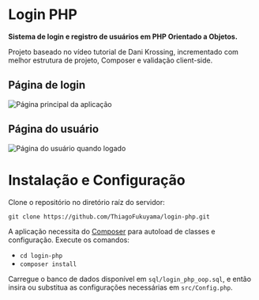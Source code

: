 
# Login PHP

**Sistema de login e registro de usuários em PHP Orientado a Objetos.**

Projeto baseado no vídeo tutorial de Dani Krossing, incrementado com melhor estrutura de projeto, Composer e validação client-side.

## Página de login

![Página principal da aplicação](https://user-images.githubusercontent.com/99801948/235281498-068e9bf6-3702-4ad5-8bf8-f0c638d76bce.png)

## Página do usuário

![Página do usuário quando logado](https://user-images.githubusercontent.com/99801948/235281503-9d18834f-780b-4b93-84c5-2467df6242fa.png)

# Instalação e Configuração

Clone o repositório no diretório raíz do servidor: 

```
git clone https://github.com/ThiagoFukuyama/login-php.git
```

A aplicação necessita do [Composer](https://getcomposer.org/) para autoload de classes e configuração. Execute os comandos:

- `cd login-php`
- `composer install`

Carregue o banco de dados disponível em `sql/login_php_oop.sql`, e então insira ou substitua as configurações necessárias em `src/Config.php`.
